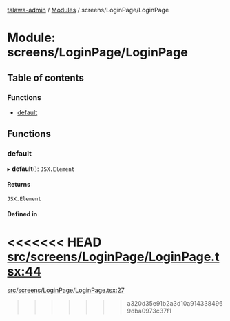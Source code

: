 [talawa-admin](../README.md) / [Modules](../modules.md) / screens/LoginPage/LoginPage

# Module: screens/LoginPage/LoginPage

## Table of contents

### Functions

- [default](screens_LoginPage_LoginPage.md#default)

## Functions

### default

▸ **default**(): `JSX.Element`

#### Returns

`JSX.Element`

#### Defined in

<<<<<<< HEAD
[src/screens/LoginPage/LoginPage.tsx:44](https://github.com/PalisadoesFoundation/talawa-admin/blob/12d9229/src/screens/LoginPage/LoginPage.tsx#L44)
=======
[src/screens/LoginPage/LoginPage.tsx:27](https://github.com/PalisadoesFoundation/talawa-admin/blob/b619a0d/src/screens/LoginPage/LoginPage.tsx#L27)
>>>>>>> a320d35e91b2a3d10a9143384969dba0973c37f1
